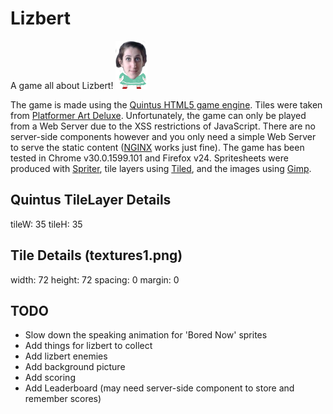 Lizbert
=======
A game all about Lizbert! ![The Lizbert](https://github.com/adamretter/lizbert/raw/master/images/liz-sprite-stand.png "The LizBert")

The game is made using the [Quintus HTML5 game engine](http://html5quintus.com/). Tiles were taken from [Platformer Art Deluxe](http://opengameart.org/content/platformer-art-deluxe). Unfortunately, the game can only be played from a Web Server due to the XSS restrictions of JavaScript. There are no server-side components however and you only need a simple Web Server to serve the static content ([NGINX](http://wiki.nginx.org/Main) works just fine). The game has been tested in Chrome v30.0.1599.101 and Firefox v24. Spritesheets were produced with [Spriter](https://github.com/cykod/Spriter), tile layers using [Tiled](http://www.mapeditor.org/), and the images using [Gimp](http://www.gimp.org).


Quintus TileLayer Details
-------------------------
tileW: 35
tileH: 35

Tile Details (textures1.png)
----------------------------
width: 72
height: 72
spacing: 0
margin: 0

TODO
----
* Slow down the speaking animation for 'Bored Now' sprites
* Add things for lizbert to collect
* Add lizbert enemies
* Add background picture
* Add scoring
* Add Leaderboard (may need server-side component to store and remember scores)